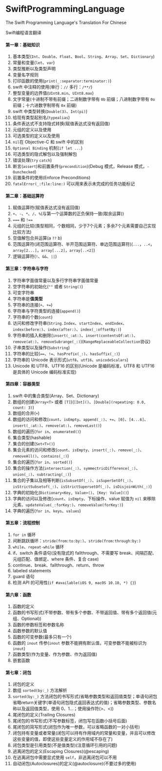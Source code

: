 # SwiftProgrammingLanguage
The Swift Programming Language's Translation For Chinese

Swift编程语言翻译

#### 第一章：基础知识
1. 基本类型(`Int`、`Double`、`Float`、`Bool`、`String`、`Array`、`Set`、`Dictionary`)
2. 常量和变量(`let`、`var`)
3. 类型推断以及类型声明
4. 变量名字规则
5. 打印函数的使用(`print(_:separator:terminator:)`)
6. swift 中注释的使用(单行：`//` 多行：`/**/`)
7. 整型变量的边界值(`UInt8.min`、`UInt8.max`)
8. 文字常量(十进制不带有前缀；二进制数字带有 `0b` 前缀；八进制数字带有 `0o` 前缀；十六进数字制带有 `0x` 前缀)
9. swift 中类型转换(`Double(3)`、`Int(pi)`)
10. 给现有类型起别名(`typealias`)
11. 条件表达式不支持隐式转换(赋值表达式没有返回值)
12. 元组的定义以及使用
13. 可选类型的定义以及使用
14. `nil`在 Objective-C 和 swift 中的区别
15. `Optional Binding` 机制(`if let ...`)
16. 可选类型的隐式解包以及强制解包
17. 错误处理(`try` `catch`)
18. 断言(`assert`)和前置条件(`precondition`)(Debug 模式，Release 模式，`-Ounchecked`)
19. 前置条件的使用(Enforce Preconditions)
20. `fatalError(_:file:line:)` 可以用来表示未完成的任务功能标记

#### 第二章：基础运算符
1. 赋值运算符(赋值表达式没有返回值)
2. `+`、`-`、`*`、`/`、`%`(与第一个运算数的正负保持一致(取余运算))
3. `===` 和 `!==`
4. 元组的比较(类型相同，个数相同，少于7个元素；多余7个元素需要自己实现比较方法)
5. 空值解包合并运算(a `??` b)
6. 范围运算符(闭范围运算符、半开范围运算符、单边范围运算符)(`...`，`..<`，`array[2...]`，`array[...2]`，`array[..<2]`)
7. 逻辑运算符(`!`、`&&`、`||`)

#### 第三章：字符串与字符
1. 字符串字面值常量以及多行字符串字面值常量
2. 空字符串的初始化(`""` 或者 `String()`)
3. 可变字符串
4. 字符串是**值类型**
5. 字符串的连接(`+`、`+=`)
5. 字符串与字符类型的连接(`append()`)
6. 字符串的个数(`count`)
7. 访问和修改字符串(`String.Index`、`startIndex`、`endIndex`、`index(before:)`、`index(after:)`、`index(_:offsetBy:)`)
8. 字符串的插入和删除(`insert(_:at:)`、`insert(contentsOf:at:)`、`remove(at:)`、`removeSubrange(_:)`)(`RangeReplaceableCollection`协议)
9. 子串类型以及操作(`Substring`)
10. 字符串的比较(`==`、`!=`、`hasPrefix(_:)`、`hasSuffix(_:)`)
11. 字符串的 Unicode 表示形式(`utf8`、`utf16`、`unicodeScalars`)
12. Unicode 和 UTF8、UTF16 的区别(Unicode 是编码标准，UTF8 和 UTF16 是具体的 Unicode 编码标准实现)

#### 第四章：容器类型
1. swift 中的集合类型(Array、Set、Dictionary)
2. 数组的创建(`Array<T>` 或者 `[T]`)(`[Int]()`、`[Double](repeating: 0.0, count: 3)`)
3. 数组的合并(`+`)
4. 数组的访问和修改(`count`、`isEmpty`、`append(_:)`、`+=`、`[0]`、`[4...6]`、`insert(_:at:)`、`remove(at:)`、`removeLast()`)
5. 数组的遍历(`for in`、`enumerated()`)
6. 集合类型(hashable)
7. 集合的创建(`Set<T>()`)
8. 集合元素的访问和修改(`count`、`isEmpty`、`insert(_:)`、`remove(_:)`、`removeAll()`、`contains(_:)`)
9. 集合的遍历(`for in`、`sorted()`)
10. 集合的操作方法(`intersection(_:)`、`symmectricDifference(_:)`、`union(_:)`、`subtracting(_:)`)
11. 集合的子集以及相等判断(`isSubsetOf(_:)`、`isSuperSetOf(_:)`、`isStrictSubsetof(_:)`、`isStrictSupersetOf(_:)`、`isDisjoinWith(_:)`)
12. 字典的初始化(`Dictionary<Key, Value>()`、`[Key: Value]()`)
13. 字典的访问以及修改(`count`、`isEmpty`、下标操作、value 赋值为 `nil` 来移除元素、`updateValue(_:forKey:)`、`removeValue(forKey:)`)
14. 字典的遍历(`for in`、`keys`、`values`)

#### 第五章：流程控制
1. `for in` 循环
2. 间断跳跃循环：`stride(from:to:by:)`、`stride(from:through:by:)`
3. `while`、`repeat-while` 循环
4. if、switch 条件语句(没有隐式的 fallthrough、不需要写 break、间隔匹配、元组匹配、值绑定、where 条件、复合 case)
5. continue、break、fallthrough、return、throw
6. labeled statements
7. guard 语句
8. 检测 API 的可用性(`if #available(iOS 9, macOS 10.10, *) {}`)

#### 第六章：函数
1. 函数的定义
2. 函数的书写形式(不带参数、带有多个参数、不带返回值、带有多个返回值(元组、Optional))
3. 函数的参数标签和参数名称
4. 函数参数的默认值
5. 函数的可变参数(最多只有一个)
6. 函数的 `inout` 传参(`inout` 参数不能拥有默认值，可变参数不能被标识为 `inout`)
7. 函数类型(作为变量、作为参数、作为返回值)
8. 嵌套函数

#### 第七章：闭包
1. 闭包的定义
2. 数组 `sorted(by:_)` 方法解析
3. `sorted(by:_)` 方法闭包的书写形式(省略参数类型和返回值类型；单语句闭包省略return关键字(单语句闭包隐式返回表达式的值)；省略参数类型、参数名称以及返回值类型，使用 $0、$1...；使用操作符(>、<))
4. 尾闭包的定义(Trailing Closures)
5. 尾闭包的书写形式(不写参数标签，闭包写在函数小括号后面)
6. 尾闭包的简写形式(闭包作为唯一参数，可以省略函数的一对小括号)
7. 闭包持有变量或者常量(闭包可以持有作用域内的常量和变量，并且可以修改这些变量的值，即使这些变量定义的作用域不存在了)
8. 闭包类型是引用类型(不是值类型)(注意循环引用的问题)
9. 逃离闭包的定义(Escaping Closures)(@escaping)
10. 在逃离闭包中需要显式使用 `self`，非逃离闭包可以不用
11. 自动闭包(Autoclosures)的定义(@autoclosure)(不要过多的使用)